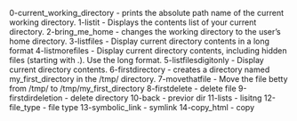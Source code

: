 0-current_working_directory - prints the absolute path name of the current working directory.
1-listit - Displays the contents list of your current directory.
2-bring_me_home - changes the working directory to the user’s home directory.
3-listfiles - Display current directory contents in a long format
4-listmorefiles - Display current directory contents, including hidden files (starting with .). Use the long format.
5-listfilesdigitonly - Display current directory contents.
6-firstdirectory - creates a directory named my_first_directory in the /tmp/ directory.
7-movethatfile - Move the file betty from /tmp/ to /tmp/my_first_directory
8-firstdelete - delete file
9-firstdirdeletion - delete directory
10-back - previor dir
11-lists - lisitng
12-file_type - file type
13-symbolic_link - symlink
14-copy_html - copy
